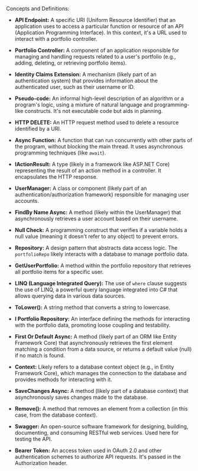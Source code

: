 Concepts and Definitions:

* **API Endpoint:** A specific URI (Uniform Resource Identifier) that an application uses to access a particular function or resource of an API (Application Programming Interface).  In this context, it's a URL used to interact with a portfolio controller.

* **Portfolio Controller:** A component of an application responsible for managing and handling requests related to a user's portfolio (e.g., adding, deleting, or retrieving portfolio items).

* **Identity Claims Extension:** A mechanism (likely part of an authentication system) that provides information about the authenticated user, such as their username or ID.

* **Pseudo-code:** An informal high-level description of an algorithm or a program's logic, using a mixture of natural language and programming-like constructs.  It's not executable code but aids in planning.

* **HTTP DELETE:** An HTTP request method used to delete a resource identified by a URI.

* **Async Function:** A function that can run concurrently with other parts of the program, without blocking the main thread.  It uses asynchronous programming techniques (like `await`).

* **IActionResult:** A type (likely in a framework like ASP.NET Core) representing the result of an action method in a controller.  It encapsulates the HTTP response.

* **UserManager:** A class or component (likely part of an authentication/authorization framework) responsible for managing user accounts.

* **FindBy Name Async:** A method (likely within the UserManager) that asynchronously retrieves a user account based on their username.

* **Null Check:** A programming construct that verifies if a variable holds a null value (meaning it doesn't refer to any object) to prevent errors.

* **Repository:** A design pattern that abstracts data access logic.  The `portfolioRepo` likely interacts with a database to manage portfolio data.

* **GetUserPortfolio:** A method within the portfolio repository that retrieves all portfolio items for a specific user.

* **LINQ (Language Integrated Query):**  The use of `where` clause suggests the use of LINQ, a powerful query language integrated into C# that allows querying data in various data sources.

* **ToLower():** A string method that converts a string to lowercase.

* **I Portfolio Repository:** An interface defining the methods for interacting with the portfolio data, promoting loose coupling and testability.

* **First Or Default Async:** A method (likely part of an ORM like Entity Framework Core) that asynchronously retrieves the first element matching a condition from a data source, or returns a default value (null) if no match is found.

* **Context:**  Likely refers to a database context object (e.g., in Entity Framework Core), which manages the connection to the database and provides methods for interacting with it.

* **SaveChanges Async:** A method (likely part of a database context) that asynchronously saves changes made to the database.

* **Remove():** A method that removes an element from a collection (in this case, from the database context).

* **Swagger:** An open-source software framework for designing, building, documenting, and consuming RESTful web services.  Used here for testing the API.

* **Bearer Token:** An access token used in OAuth 2.0 and other authentication schemes to authorize API requests.  It's passed in the Authorization header.